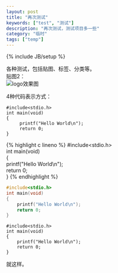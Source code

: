 ```yaml
---
layout: post
title: "再次测试"
keywords: ["test", "测试"]
description: "再次测试，测试项目多一些"
category: "临时"
tags: ["temp"]
---
```

{% include JB/setup %}

各种测试，包括贴图、标签、分类等。  
贴图2：  
![logo效果图](https://github.com/2576562185/nhacker.com/blob/gh-pages/_posts/images/logo.png?raw=true)

4种代码表示方式：  

    #include<stdio.h>  
    int main(void)  
    {  
         printf("Hello World\n");  
         return 0;  
    }

{% highlight c lineno %}
#include<stdio.h>  
int main(void)  
{  
    printf("Hello World\n");  
    return 0;  
}
{% endhighlight %}

```c
#include<stdio.h>  
int main(void)  
{  
    printf("Hello World\n");  
    return 0;  
}
```

```
#include<stdio.h>  
int main(void)  
{  
    printf("Hello World\n");  
    return 0;  
}
```

就这样。
